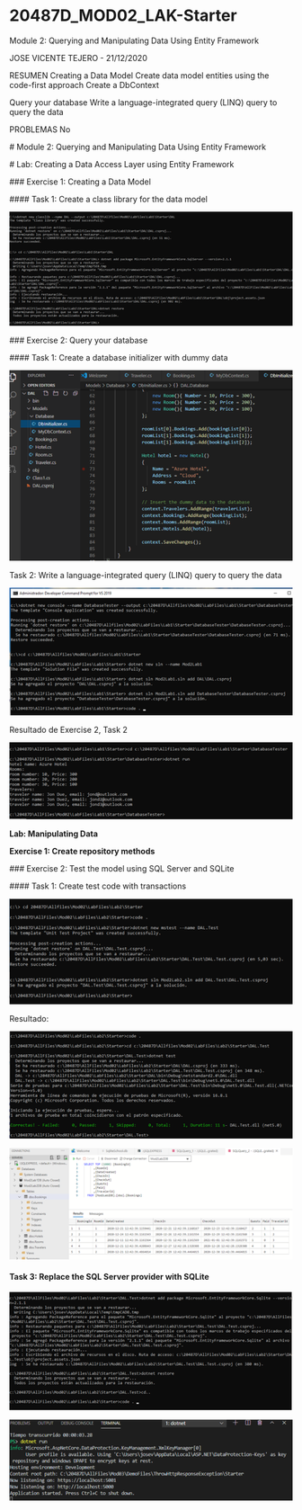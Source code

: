 # 20487D_MOD02_LAK-Starter
Module 2: Querying and Manipulating Data Using Entity Framework

JOSE VICENTE TEJERO - 21/12/2020

RESUMEN
Creating a Data Model
Create data model entities using the code-first approach
 Create a DbContext
 
  Query your database
 Write a language-integrated query (LINQ) query to query the data
 
 PROBLEMAS
 No
 
 \# Module 2: Querying and Manipulating Data Using Entity Framework

\# Lab: Creating a Data Access Layer using Entity Framework

 

 

\### Exercise 1: Creating a Data Model

\#### Task 1: Create a class library for the data model

 

![img](clip_image002.png)

\### Exercise 2: Query your database

 

\#### Task 1: Create a database initializer with dummy data

![img](clip_image004.png)

 

Task 2: Write a language-integrated query (LINQ) query to query the data

 

![img](clip_image006.png)

 

Resultado de Exercise 2,  Task 2

![img](clip_image008.png)

 

**Lab: Manipulating Data**

**Exercise 1: Create repository methods**

 

\### Exercise 2: Test the model using SQL Server and SQLite

 

\#### Task 1: Create test code with transactions

![img](clip_image010.png)

 

Resultado:

![img](clip_image012.png)

![img](clip_image014.png)

 

#### Task 3: Replace the SQL Server provider with SQLite

 

![img](clip_image016.png)

 

![img](clip_image018.png)

 

 

 

 
